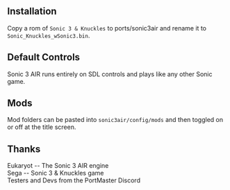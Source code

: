 ## Installation
Copy a rom of `Sonic 3 & Knuckles` to ports/sonic3air and rename it to `Sonic_Knuckles_wSonic3.bin`.

## Default Controls
Sonic 3 AIR runs entirely on SDL controls and plays like any other Sonic game.

## Mods
Mod folders can be pasted into `sonic3air/config/mods` and then toggled on or off at the title screen.

## Thanks
Eukaryot -- The Sonic 3 AIR engine  
Sega -- Sonic 3 & Knuckles game  
Testers and Devs from the PortMaster Discord  

